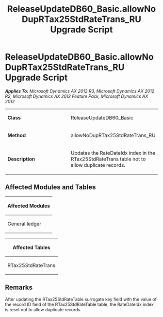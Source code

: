 ﻿---
title: ReleaseUpdateDB60_Basic.allowNoDupRTax25StdRateTrans_RU Upgrade Script
TOCTitle: ReleaseUpdateDB60_Basic.allowNoDupRTax25StdRateTrans_RU Upgrade Script
ms:assetid: a912f049-6c23-5f2d-69ac-d6862a662abc
ms:mtpsurl: https://msdn.microsoft.com/en-us/library/JJ686400(v=AX.60)
ms:contentKeyID: 49710356
ms.date: 05/18/2015
mtps_version: v=AX.60
---

# ReleaseUpdateDB60\_Basic.allowNoDupRTax25StdRateTrans\_RU Upgrade Script 


_**Applies To:** Microsoft Dynamics AX 2012 R3, Microsoft Dynamics AX 2012 R2, Microsoft Dynamics AX 2012 Feature Pack, Microsoft Dynamics AX 2012_

<table>
<colgroup>
<col style="width: 50%" />
<col style="width: 50%" />
</colgroup>
<tbody>
<tr class="odd">
<td><p><strong>Class</strong></p></td>
<td><p>ReleaseUpdateDB60_Basic</p></td>
</tr>
<tr class="even">
<td><p><strong>Method</strong></p></td>
<td><p>allowNoDupRTax25StdRateTrans_RU</p></td>
</tr>
<tr class="odd">
<td><p><strong>Description</strong></p></td>
<td><p>Updates the RateDateIdx index in the RTax25StdRateTrans table not to allow duplicate records.</p></td>
</tr>
</tbody>
</table>


## Affected Modules and Tables

<table>
<colgroup>
<col style="width: 100%" />
</colgroup>
<thead>
<tr class="header">
<th><p>Affected Modules</p></th>
</tr>
</thead>
<tbody>
<tr class="odd">
<td><p>General ledger</p></td>
</tr>
</tbody>
</table>


<table>
<colgroup>
<col style="width: 100%" />
</colgroup>
<thead>
<tr class="header">
<th><p>Affected Tables</p></th>
</tr>
</thead>
<tbody>
<tr class="odd">
<td><p>RTax25StdRateTrans</p></td>
</tr>
</tbody>
</table>


## Remarks

After updating the RTax25StdRateTable surrogate key field with the value of the record ID field of the RTax25StdRateTable table, the RateDateIdx index is reset not to allow duplicate records.

  


